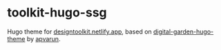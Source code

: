 # toolkit-hugo-ssg

Hugo theme for [designtoolkit.netlify.app](http://designtoolkit.netlify.app), based on [digital-garden-hugo-theme](https://github.com/apvarun/digital-garden-hugo-theme) by [apvarun](https://github.com/apvarun).
